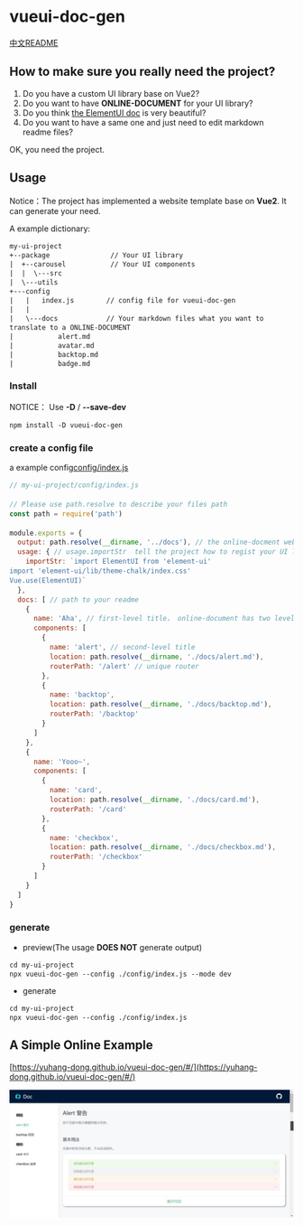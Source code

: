 # vueui-doc-gen

[中文README](./README_zh.md)

## How to make sure you really need the project?

1. Do you have a custom UI library base on Vue2?
2. Do you want to have **ONLINE-DOCUMENT** for your UI library?
3. Do you think [the ElementUI doc](https://element.eleme.cn/#/en-US/component/installation) is very beautiful?
4. Do you want to have a same one and just need to edit markdown readme files?

OK, you need the project.

## Usage

Notice：The project has implemented a website template base on **Vue2**. It can generate your need.

A example dictionary:
```
my-ui-project
+--package               // Your UI library
|  +--carousel           // Your UI components
|  |  \---src
|  \---utils
+---config
|   |   index.js        // config file for vueui-doc-gen
|   |
|   \---docs            // Your markdown files what you want to translate to a ONLINE-DOCUMENT
|           alert.md
|           avatar.md
|           backtop.md
|           badge.md

```

### Install

NOTICE： Use **-D** / **--save-dev**

```
npm install -D vueui-doc-gen
```

### create a config file
a example config[config/index.js](./config/index.js)
```js
// my-ui-project/config/index.js

// Please use path.resolve to describe your files path
const path = require('path') 

module.exports = {
  output: path.resolve(__dirname, '../docs'), // the online-docment website's path
  usage: { // usage.importStr  tell the project how to regist your UI library
    importStr: `import ElementUI from 'element-ui'
import 'element-ui/lib/theme-chalk/index.css'
Vue.use(ElementUI)`
  },
  docs: [ // path to your readme
    {
      name: 'Aha', // first-level title， online-document has two levels
      components: [
        {
          name: 'alert', // second-level title
          location: path.resolve(__dirname, './docs/alert.md'),
          routerPath: '/alert' // unique router
        },
        {
          name: 'backtop',
          location: path.resolve(__dirname, './docs/backtop.md'),
          routerPath: '/backtop'
        }
      ]
    },
    {
      name: 'Yooo~',
      components: [
        {
          name: 'card',
          location: path.resolve(__dirname, './docs/card.md'),
          routerPath: '/card'
        },
        {
          name: 'checkbox',
          location: path.resolve(__dirname, './docs/checkbox.md'),
          routerPath: '/checkbox'
        }
      ]
    }
  ]
}

```

### generate

* preview(The usage **DOES NOT** generate output)
```shell scripts
cd my-ui-project
npx vueui-doc-gen --config ./config/index.js --mode dev
```

* generate
```shell script
cd my-ui-project
npx vueui-doc-gen --config ./config/index.js

```

## A Simple Online Example
[https://yuhang-dong.github.io/vueui-doc-gen/#/](https://yuhang-dong.github.io/vueui-doc-gen/#/)

![](./pics/result.jpg)

